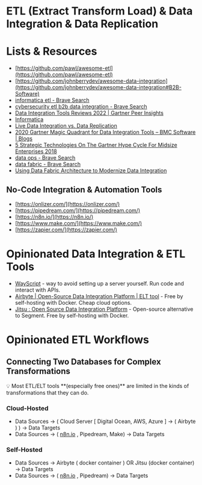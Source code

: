 # ETL (Extract Transform Load) & Data Integration & Data Replication

# Lists & Resources

- [https://github.com/pawl/awesome-etl](https://github.com/pawl/awesome-etl)
- [https://github.com/johnberrydev/awesome-data-integration](https://github.com/johnberrydev/awesome-data-integration#B2B-Software)
- [informatica etl - Brave Search](https://search.brave.com/search?q=informatica+etl&source=desktop)
- [cybersecurity etl b2b data integration - Brave Search](https://search.brave.com/search?q=cybersecurity+etl+b2b+data+integration&source=desktop)
- [Data Integration Tools Reviews 2022 | Gartner Peer Insights](https://www.gartner.com/reviews/market/data-integration-tools)
- [Informatica](https://www.informatica.com/data-integration-magic-quadrant.html)
- [Live Data Integration vs. Data Replication](https://www.cdata.com/resources/replicationvslivedata/)
- [2020 Gartner Magic Quadrant for Data Integration Tools – BMC Software | Blogs](https://www.bmc.com/blogs/gartner-magic-quadrant-data-integration-tools/)
- [5 Strategic Technologies On The Gartner Hype Cycle For Midsize Enterprises 2018](https://www.gartner.com/smarterwithgartner/5-strategic-technologies-on-the-gartner-hype-cycle-for-midsize-enterprises-2018)
- [data ops - Brave Search](https://search.brave.com/search?q=data+ops&source=desktop)
- [data fabric - Brave Search](https://search.brave.com/search?q=data+fabric&source=desktop)
- [Using Data Fabric Architecture to Modernize Data Integration](https://www.gartner.com/smarterwithgartner/data-fabric-architecture-is-key-to-modernizing-data-management-and-integration)

## No-Code Integration & Automation Tools

- [https://onlizer.com/](https://onlizer.com/)
- [https://pipedream.com/](https://pipedream.com/)
- [https://n8n.io/](https://n8n.io/)
- [https://www.make.com/](https://www.make.com/)
- [https://zapier.com/](https://zapier.com/)

# Opinionated Data Integration & ETL Tools

- [WayScript](https://www.wayscript.com/) - way to avoid setting up a server yourself.  Run code and interact with APIs.
- [Airbyte | Open-Source Data Integration Platform | ELT tool](https://airbyte.com/) - Free by self-hosting with Docker.  Cheap cloud options.
- [Jitsu : Open Source Data Integration Platform](https://jitsu.com/) - Open-source alternative to Segment.  Free by self-hosting with Docker.

# Opinionated ETL Workflows

## Connecting Two Databases for Complex Transformations

<aside>
💡 Most ETL/ELT tools **(especially free ones)** are limited in the kinds of transformations that they can do.

</aside>

### Cloud-Hosted

- Data Sources → ( Cloud Server [ Digital Ocean, AWS, Azure ] → ( Airbyte ) ) → Data Targets
- Data Sources → ( [n8n.io](http://n8n.io) , Pipedream, Make) → Data Targets

### Self-Hosted

- Data Sources → Airbyte ( docker container ) OR Jitsu (docker container) → Data Targets
- Data Sources → ( [n8n.io](http://n8n.io) , Pipedream) → Data Targets